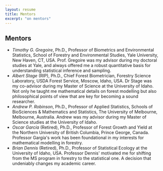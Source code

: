 ```yaml
---
layout: resume
title: Mentors
excerpt: "on mentors"
---
```


## Mentors

* *Timothy G. Gregoire*, Ph.D., Professor of Biometrics and Environmental Statistics, School of Forestry and Environmental Studies, Yale University, New Haven, CT, USA. Prof. Gregoire was my advisor during my doctoral studies at Yale, and always offered me a robust quantitative basis for understanding statistical inference and sampling. 
* *Albert Stage* (RIP), Ph.D., Chief Forest Biometrician, Forestry Science Laboratory, USDA Forest Service, Moscow, Idaho, USA. Dr Stage was my co-advisor during my Master of Science at the University of Idaho. Not only he taught me mathematical details on forest modelling but also philosophical points of view that are key for becoming a sound researcher.
* *Andrew P. Robinson*, Ph.D., Professor of Applied Statistics, Schools of BioSciences & Mathematics and Statistics, The University of Melbourne, Melbourne, Australia. Andrew was my advisor during my Master of Science studies at the University of Idaho. 
* *Oscar García* (Retired), Ph.D., Professor of Forest Growth and Yield at the Northern University of British Columbia, Prince George, Canada. Professor Gargía's work has been foundational in my interests for mathematical modelling in forestry. 
* *Brian Dennis* (Retired), Ph.D., Professor of Statistical Ecology at the University of Idaho, USA. Professor Dennis' motivated me for shifting from the MS program in forestry to the statistical one. A decision that undeniably changes my academic career.


<!-- ### Footer
Last updated: August 2020 -->
